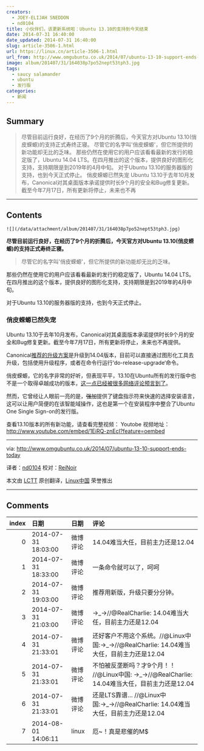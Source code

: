 ```yaml
---
creators:
  - JOEY-ELIJAH SNEDDON
  - nd0104
title: 小伙伴们，该更新系统啦：Ubuntu 13.10的支持到今天结束
date: 2014-07-31 16:40:00
date_updated: 2014-07-31 16:40:00
slug: article-3506-1.html
url: https://linux.cn/article-3506-1.html
url_from: http://www.omgubuntu.co.uk/2014/07/ubuntu-13-10-support-ends-today
image: album/201407/31/164038p7po52nept53tph3.jpg
tags:
  - saucy salamander
  - ubuntu
  - 发行版
categories:
  - 新闻
---
```


## Summary

> 尽管目前运行良好，在经历了9个月的折腾后，今天官方对Ubuntu 13.10(俏皮蝾螈)的支持正式寿终正寝。  尽管它的名字叫'俏皮蝾螈'，但它所提供的新功能却无比的乏味。  那些仍然在使用它的用户应该看看最新的发行的稳定版了，Ubuntu 14.04 LTS。在四月推出的这个版本，提供良好的图形化支持，支持期限是到2019年的4月中旬。 对于Ubuntu 13.10的服务器版的支持，也到今天正式停止。 俏皮蝾螈已然失宠 Ubuntu 13.10于去年10月发布，Canonical对其桌面版本承诺提供时长9个月的安全和Bug修复更新。截至今年7月17日，所有更新将停止，未来也不再

***

<!-- more -->

## Contents

`![](/data/attachment/album/201407/31/164038p7po52nept53tph3.jpg)`

**尽管目前运行良好，在经历了9个月的折腾后，今天官方对Ubuntu 13.10(俏皮蝾螈)的支持正式寿终正寝。**

> 
> 尽管它的名字叫'俏皮蝾螈'，但它所提供的新功能却无比的乏味。
> 
> 
> 

那些仍然在使用它的用户应该看看最新的发行的稳定版了，Ubuntu 14.04 LTS。在四月推出的这个版本，提供良好的图形化支持，支持期限是到2019年的4月中旬。

对于Ubuntu 13.10的服务器版的支持，也到今天正式停止。

### 俏皮蝾螈已然失宠

Ubuntu 13.10于去年10月发布，Canonical对其桌面版本承诺提供时长9个月的安全和Bug修复更新。截至今年7月17日，所有更新将停止，未来也不再提供。

Canonical[推荐的升级方案](https://help.ubuntu.com/community/TrustyUpgrades)是升级到14.04版本，目前可以直接通过图形化工具去升级，包括使用升级程序，或者在命令行运行‘do-release-upgrade‘命令。

俏皮蝾螈，它的名字非常的好听，但表现平平，13.10在Ubuntu所有的发行版中也不是一个取得卓越成功的版本，[这一点已经被很多网络评论预言到了](http://www.omgubuntu.co.uk/2013/10/ubuntu-13-10-press-reaction)。

然而，它曾经让人眼前一亮的是，~~强加~~提供了键盘指示符来快速的选择安装语言，这可以让用户简便的在该智能域操作，这也是第一个在安装程序中整合了Ubuntu One Single Sign-on的发行版。

查看13.10版本的所有新功能，请查看完整视频： Youtobe 视频地址：<http://www.youtube.com/embed/1EiRQ-znEcI?feature=oembed>

 

---

via: <http://www.omgubuntu.co.uk/2014/07/ubuntu-13-10-support-ends-today>

译者：[nd0104](https://github.com/nd0104) 校对：[ReiNoir](https://github.com/reinoir)

本文由 [LCTT](https://github.com/LCTT/TranslateProject) 原创翻译，[Linux中国](https://linux.cn/) 荣誉推出

***

## Comments

|   index | 日期                | 日期     | 评论                                                                                          |
|--------:|:--------------------|:---------|:----------------------------------------------------------------------------------------------|
|       0 | 2014-07-31 18:03:00 | 微博评论 | 14.04难当大任，目前主力还是12.04                                                              |
|       1 | 2014-07-31 18:33:00 | 微博评论 | 一条命令就可以了，呵呵                                                                        |
|       2 | 2014-07-31 19:03:00 | 微博评论 | 推荐用新版，升级只要分分钟。                                                                  |
|       3 | 2014-07-31 21:03:00 | 微博评论 | →_→//@RealCharlie: 14.04难当大任，目前主力还是12.04                                           |
|       4 | 2014-07-31 21:33:01 | 微博评论 | 还好客户不用这个系统。//@Linux中国:→_→//@RealCharlie: 14.04难当大任，目前主力还是12.04        |
|       5 | 2014-07-31 21:33:01 | 微博评论 | 不怕被反垄断吗？才9个月！！ //@Linux中国: →_→//@RealCharlie: 14.04难当大任，目前主力还是12.04 |
|       6 | 2014-07-31 21:33:01 | 微博评论 | 还是LTS靠谱… //@Linux中国:→_→//@RealCharlie: 14.04难当大任，目前主力还是12.04                 |
|       7 | 2014-08-01 14:06:11 | linux    | 厄~！真是悲催的M$                                                                             |
